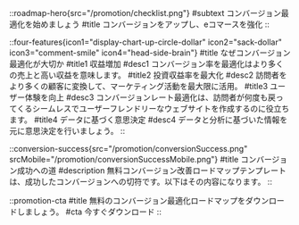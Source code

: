 ::roadmap-hero{src="/promotion/checklist.png"}
#subtext
コンバージョン最適化を始めましょう
#title
コンバージョンをアップし、eコマースを強化
::

::four-features{icon1="display-chart-up-circle-dollar" icon2="sack-dollar" icon3="comment-smile" icon4="head-side-brain"}
#title
なぜコンバージョン最適化が大切か
#title1
収益増加
#desc1
コンバージョン率を最適化はより多くの売上と高い収益を意味します。
#title2
投資収益率を最大化
#desc2
訪問者をより多くの顧客に変換して、マーケティング活動を最大限に活用。
#title3
ユーザー体験を向上
#desc3
コンバージョンレート最適化は、訪問者が何度も戻ってくるシームレスでユーザーフレンドリーなウェブサイトを作成するのに役立ちます。
#title4
データに基づく意思決定
#desc4
データと分析に基づいた情報を元に意思決定を行いましょう。
::

::conversion-success{src="/promotion/conversionSuccess.png" srcMobile="/promotion/conversionSuccessMobile.png"}
#title
コンバージョン成功への道
#description
無料コンバージョン改善ロードマップテンプレートは、成功したコンバージョンへの切符です。以下はその内容になります。
::

::promotion-cta
#title
無料のコンバージョン最適化ロードマップをダウンロードしましょう。
#cta
今すぐダウンロード
::